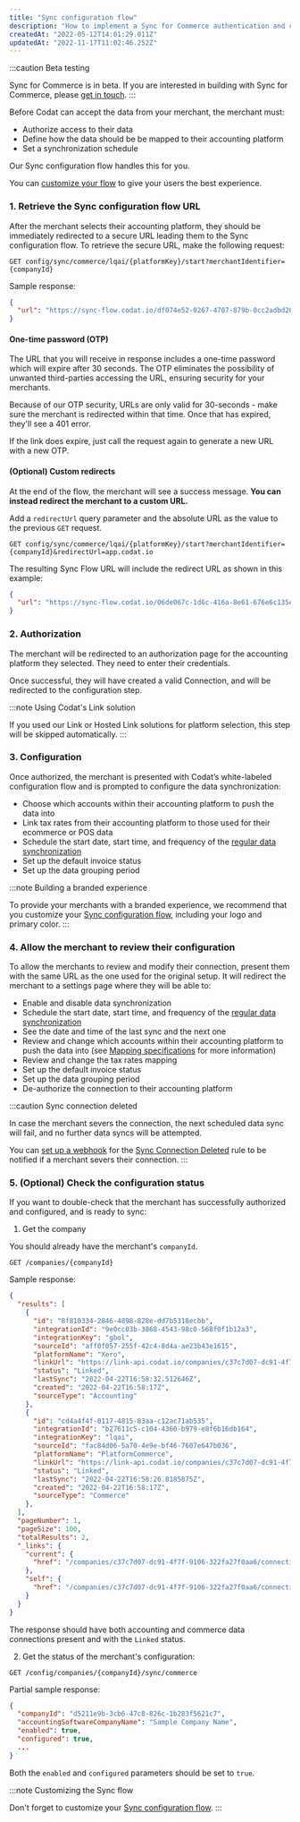 ```yaml
---
title: "Sync configuration flow"
description: "How to implement a Sync for Commerce authentication and configuration flow, allowing your merchant to configure their desired data mapping."
createdAt: "2022-05-12T14:01:29.011Z"
updatedAt: "2022-11-17T11:02:46.252Z"
---
```


:::caution Beta testing

Sync for Commerce is in beta. If you are interested in building with Sync for Commerce, please [get in touch](mailto:sync-for-commerce@codat.io).
:::

Before Codat can accept the data from your merchant, the merchant must:

- Authorize access to their data
- Define how the data should be be mapped to their accounting platform
- Set a synchronization schedule

Our Sync configuration flow handles this for you.

You can [customize your flow](/sfc/build-with-sync-for-commerce/customizing-the-sync-configuration-flow) to give your users the best experience.

### 1. Retrieve the Sync configuration flow URL

After the merchant selects their accounting platform, they should be immediately redirected to a secure URL leading them to the Sync configuration flow. To retrieve the secure URL, make the following request:

```http
GET config/sync/commerce/lqai/{platformKey}/start?merchantIdentifier={companyId}
```

Sample response:

```json
{
  "url": "https://sync-flow.codat.io/df074e52-0267-4707-879b-0cc2adbd20e3/partnercommerce/xero/start?merchantIdentifier=demo merchant&otp=479149"
}
```

#### One-time password (OTP)

The URL that you will receive in response includes a one-time password which will expire after 30 seconds. The OTP eliminates the possibility of unwanted third-parties accessing the URL, ensuring security for your merchants.

Because of our OTP security, URLs are only valid for 30-seconds - make sure the merchant is redirected within that time. Once that has expired, they'll see a 401 error.

If the link does expire, just call the request again to generate a new URL with a new OTP.

#### (Optional) Custom redirects

At the end of the flow, the merchant will see a success message. **You can instead redirect the merchant to a custom URL.**

Add a `redirectUrl` query parameter and the absolute URL as the value to the previous `GET` request.

```http
GET config/sync/commerce/lqai/{platformKey}/start?merchantIdentifier={companyId}&redirectUrl=app.codat.io
```

The resulting Sync Flow URL will include the redirect URL as shown in this example:

```json
{
  "url": "https://sync-flow.codat.io/06de067c-1d6c-416a-8e61-676e6c135e68/lqai/gbol/start?merchantIdentifier=CoPay&otp=615853&redirectUrl=app.codat.io"
}
```

### 2. Authorization

The merchant will be redirected to an authorization page for the accounting platform they selected. They need to enter their credentials.

Once successful, they will have created a valid Connection, and will be redirected to the configuration step.

:::note Using Codat's Link solution

If you used our Link or Hosted Link solutions for platform selection, this step will be skipped automatically.
:::

### 3. Configuration

Once authorized, the merchant is presented with Codat’s white-labeled configuration flow and is prompted to configure the data synchronization:

- Choose which accounts within their accounting platform to push the data into
- Link tax rates from their accounting platform to those used for their ecommerce or POS data
- Schedule the start date, start time, and frequency of the [regular data synchronization](/sfc/sync-for-commerce-knowledge-base/synchronization-schedule)
- Set up the default invoice status
- Set up the data grouping period

:::note Building a branded experience

To provide your merchants with a branded experience, we recommend that you customize your [Sync configuration flow](/sfc/build-with-sync-for-commerce/customizing-the-sync-configuration-flow), including your logo and primary color.
:::

### 4. Allow the merchant to review their configuration

To allow the merchants to review and modify their connection, present them with the same URL as the one used for the original setup. It will redirect the merchant to a settings page where they will be able to:

- Enable and disable data synchronization
- Schedule the start date, start time, and frequency of the [regular data synchronization](/sfc/sync-for-commerce-knowledge-base/synchronization-schedule)
- See the date and time of the last sync and the next one
- Review and change which accounts within their accounting platform to push the data into (see [Mapping specifications](/sfc/mapping-specifications/overview) for more information)
- Review and change the tax rates mapping
- Set up the default invoice status
- Set up the data grouping period
- De-authorize the connection to their accounting platform

:::caution Sync connection deleted

In case the merchant severs the connection, the next scheduled data sync will fail, and no further data syncs will be attempted.

You can [set up a webhook](/using-the-api/webhooks/core-rules-create) for the [Sync Connection Deleted](/using-the-api/webhooks/core-rules-types#sync-connection-deleted) rule to be notified if a merchant severs their connection.
:::

### 5. (Optional) Check the configuration status

If you want to double-check that the merchant has successfully authorized and configured, and is ready to sync:

1. Get the company

You should already have the merchant's `companyId`.

```text
GET /companies/{companyId}
```

Sample response:

```json
{
  "results": [
    {
      "id": "8f810334-2846-4898-828e-dd7b5318ecbb",
      "integrationId": "9e0cc03b-3868-4543-98c0-568f0f1b12a3",
      "integrationKey": "gbol",
      "sourceId": "aff0f057-255f-42c4-8d4a-ae23b43e1615",
      "platformName": "Xero",
      "linkUrl": "https://link-api.codat.io/companies/c37c7d07-dc91-4f7f-9106-322fa27f0aa6/connections/8f810334-2846-4898-828e-dd7b5318ecbb/start",
      "status": "Linked",
      "lastSync": "2022-04-22T16:58:32.512646Z",
      "created": "2022-04-22T16:58:17Z",
      "sourceType": "Accounting"
    },
    {
      "id": "cd4a4f4f-0117-4815-83aa-c12ac71ab535",
      "integrationId": "b27611c5-c104-4360-b979-e8f6b16db164",
      "integrationKey": "lqai",
      "sourceId": "fac84d06-5a70-4e9e-bf46-7607e647b036",
      "platformName": "PlatformCommerce",
      "linkUrl": "https://link-api.codat.io/companies/c37c7d07-dc91-4f7f-9106-322fa27f0aa6/connections/cd4a4f4f-0117-4815-83aa-c12ac71ab535/start",
      "status": "Linked",
      "lastSync": "2022-04-22T16:58:26.8185875Z",
      "created": "2022-04-22T16:58:17Z",
      "sourceType": "Commerce"
    },
  ],
  "pageNumber": 1,
  "pageSize": 100,
  "totalResults": 2,
  "_links": {
    "current": {
      "href": "/companies/c37c7d07-dc91-4f7f-9106-322fa27f0aa6/connections?page=1&pageSize=100"
    },
    "self": {
      "href": "/companies/c37c7d07-dc91-4f7f-9106-322fa27f0aa6/connections"
    }
  }
}
```

The response should have both accounting and commerce data connections present and with the `Linked` status.

2. Get the status of the merchant's configuration:

```http
GET /config/companies/{companyId}/sync/commerce
```

Partial sample response:

```json
{
  "companyId": "d5211e9b-3cb6-47c8-826c-1b283f5621c7",
  "accountingSoftwareCompanyName": "Sample Company Name",
  "enabled": true,
  "configured": true,
  ...
}
```

Both the `enabled` and `configured` parameters should be set to `true`.

:::note Customizing the Sync flow
 
Don't forget to customize your [Sync configuration flow](/sfc/build-with-sync-for-commerce/customizing-the-sync-configuration-flow).
:::
